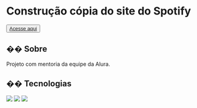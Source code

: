 <h1>Construção cópia do site do Spotify</h1>

<button>
<a href="https://spotify-doc.vercel.app/" target="_blank" >Acesse aqui
</a> </button>

<h2>�� Sobre</h2>
<p>Projeto com mentoria da equipe da Alura.</p>

## �� Tecnologias
<div>
  <img src="https://img.shields.io/badge/HTML-239120?style=for-the-badge&logo=html5&logoColor=white">
  <img src="https://img.shields.io/badge/CSS-239120?&style=for-the-badge&logo=css3&logoColor=white">
  <img src="https://img.shields.io/badge/JavaScript-F7DF1E?style=for-the-badge&logo=javascript&logoColor=black">
</div>
